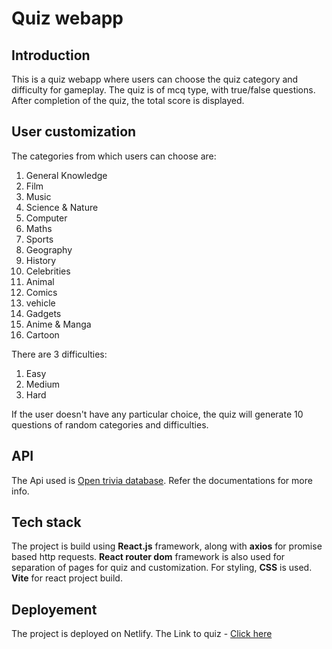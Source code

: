 # Quiz webapp

## Introduction
This is a quiz webapp where users can choose the quiz category and difficulty for gameplay. The quiz is of mcq type, with true/false questions. After completion of the quiz, the total score is displayed. 

## User customization
The categories from which users can choose are:
  1) General Knowledge
  2) Film
  3) Music
  4) Science & Nature
  5) Computer
  6) Maths
  7) Sports
  8) Geography
  9) History
  10) Celebrities
  11) Animal
  12) Comics
  13) vehicle
  14) Gadgets
  15) Anime & Manga
  16) Cartoon

There are 3 difficulties:
  1) Easy
  2) Medium
  3) Hard

If the user doesn't have any particular choice, the quiz will generate 10 questions of random categories and difficulties.

## API
The Api used is [Open trivia database](https://opentdb.com/). Refer the documentations for more info.

## Tech stack
The project is build using **React.js** framework, along with **axios** for promise based http requests. **React router dom** framework is also used for separation of pages for quiz and customization. For styling, **CSS** is used. **Vite** for react project build.

## Deployement
The project is deployed on Netlify.
The Link to quiz - [Click here](https://swagnik-quiz-webapp.netlify.app/)
